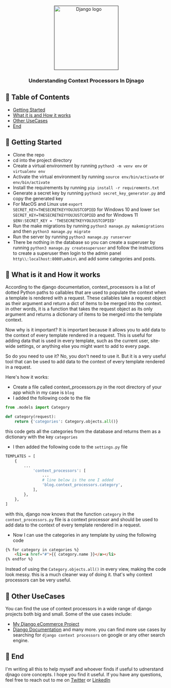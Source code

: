 <p align="center">
  <a href="" rel="noopener">
 <img width=200px height=200px src="https://i0.wp.com/www.opengis.ch/wp-content/uploads/2020/04/django-python-logo.png?w=500&ssl=1" alt="Django logo"></a>
</p>

<h3 align="center">Understanding Context Processors In Djnago</h3>

## 📝 Table of Contents

- [Getting Started](#getting_started)
- [What it is and How it works](#working)
- [Other UseCases](#usage)
- [End](#end)


## 🏁 Getting Started <a name = "getting_started"></a>
- Clone the repo
- cd into the project directory
- Create a virtual environment by running `python3 -m venv env` or `virtualenv env`
- Activate the virtual environment by running `source env/bin/activate` or `env/bin/activate`
- Install the requirements by running `pip install -r requirements.txt`
- Generate a secret key by running `python3 secret_key_generator.py` and copy the generated key
- For MacOS and Linux use `export SECRET_KEY=THESECRETKEYYOUJUSTCOPIED` for Windows 10 and lower `Set SECRET_KEY=THESECRETKEYYOUJUSTCOPIED` and for Windows 11 `$ENV:SECRET_KEY = 'THESECRETKEYYOUJUSTCOPIED'`
- Run the make migrations by running `python3 manage.py makemigrations` and then `python3 manage.py migrate`
- Run the server by running `python3 manage.py runserver`
- There be nothing in the database so you can create a superuser by running `python3 manage.py createsuperuser` and follow the instructions to create a superuser then login to the admin panel `http\\:localhost:8000\admin\` and add some categories and posts.

## 💭 What is it and  How it works <a name = "working"></a>
According to the django documentation, context_processors is a list of dotted Python paths to callables that are used to populate the context when a template is rendered with a request. These callables take a request object as their argument and return a dict of items to be merged into the context. in other words, it is a function that takes the request object as its only argument and returns a dictionary of items to be merged into the template context.

Now why is it important? It is important because it allows you to add data to the context of every template rendered in a request. This is useful for adding data that is used in every template, such as the current user, site-wide settings, or anything else you might want to add to every page.

So do you need to use it? No, you don't need to use it. But it is a very useful tool that can be used to add data to the context of every template rendered in a request.



Here's how it works:
- Create a file called context_processors.py in the root directory of your app which in my case is `blog`
- I added the following code to the file
```python
from .models import Category

def category(request):
    return {'categories': Category.objects.all()}
``` 
this code gets all the categories from the database and returns them as a dictionary with the key `categories`
- I then added the following code to the `settings.py` file
```python
TEMPLATES = [
    {
        ...
            'context_processors': [
                ...
                # line below is the one I added
                'blog.context_processors.category',
            ],
        },
    },
]
```
with this, django now knows that the function `category` in the `context_processors.py` file is a context processor and should be used to add data to the context of every template rendered in a request.

- Now I can use the categories in any template by using the following code
```html
{% for category in categories %}
    <li><a href="#">{{ category.name }}</a></li>
{% endfor %}
```
Instead of using the `Category.objects.all()` in every view, making the code look messy. this is a much cleaner way of doing it. that's why context processors can be very useful.


## 🎈 Other UseCases <a name = "usage"></a>
You can find the use of context processors in a wide range of django projects both big and small. Some of the use cases include:

- [My Django eCommerce Project](https://github.com/Digitalguyco/django-ebook/blob/master/cart/context_processors.py)
- [Django Documentation](https://docs.djangoproject.com/en/3.2/ref/templates/api/#writing-your-own-context-processors)
and many more. you can find more use cases by searching for `django context processors` on google or any other search engine.


## 🎉 End <a name = "end"></a>
I'm writing all this to  help myself and whoever finds if useful to udnerstand djnago core concepts. I hope you find it useful. If you have any questions, feel free to reach out to me on [Twitter](https://twitter.com/khitoTM) or [LinkedIn](https://www.linkedin.com/in/daniel-ikekwem-361658238/)